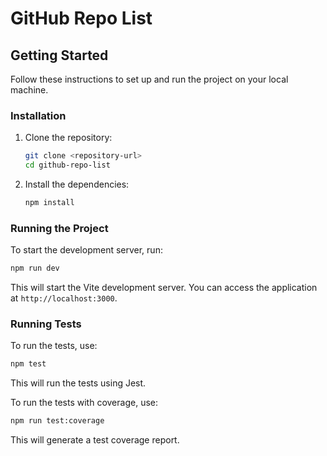 # GitHub Repo List

## Getting Started

Follow these instructions to set up and run the project on your local machine.

### Installation

1. Clone the repository:
   ```bash
   git clone <repository-url>
   cd github-repo-list
   ```

2. Install the dependencies:
   ```bash
   npm install
   ```

### Running the Project

To start the development server, run:
```bash
npm run dev
```
This will start the Vite development server. You can access the application at `http://localhost:3000`.

### Running Tests

To run the tests, use:
```bash
npm test
```
This will run the tests using Jest.

To run the tests with coverage, use:
```bash
npm run test:coverage
```
This will generate a test coverage report.
